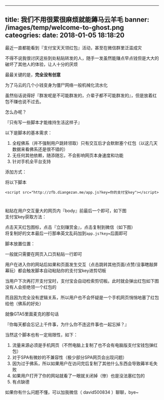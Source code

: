 
---
title: 我们不用很累很麻烦就能薅马云羊毛
banner: /images/temp/welcome-to-ghost.png
cateogries: 
date: 2018-01-05 18:18:20
---
<!--kg-card-begin: markdown--><p>最近一直都能看到『支付宝天天领红包』活动，甚至在微信群里泛滥成灾</p>
<p>不得不说我很讨厌这些到处粘贴转发的人，随手一发虽然能赚点早点钱但是大大的破坏了其他人的体验，让人十分的厌烦</p>
<p>最最关键的是，<strong>完全没有创意</strong></p>
<p>为了马云的几个小钱变身为僵尸网络一般机械化流水化</p>
<p>虽然俗话说得好『群发呢是不可能群发的，介辈子都不可能群发的』，但是放着红包不赚也说不过去。</p>
<p>怎么办呢？</p>
<p>『只有写一些脚本才能维持生活这样子』</p>
<p>以下是脚本的基本需求：</p>
<ol>
<li>全程佛系（并不强制用户跳转领取）只有交互后才会默默塞个红包（以这几天数据来看佛系还是很不错的）</li>
<li>无任何其他依赖，随添随忘，不会影响网页本身速度和功能</li>
<li>针对手机全平台支持</li>
</ol>
<p>添加方式：</p>
<p>将以下脚本</p>
<pre><code>&lt;script src=&quot;http://zfb.diangezan.me/app.js?key=你的支付宝key&quot;&gt;&lt;/script&gt;

</code></pre>
<p>粘贴在用户交互量大的网页内『body』前最后一个即可，如下图<br>
<img src="/images/2018/01/-----2018-01-04---10-59-52.png" alt="" loading="lazy"><br>
支付宝key获取方法：</p>
<p>点击天天红包图标，点击『立刻赚赏金』，点击复制到微信（如下图）<br>
<img src="/images/2018/01/WechatIMG156.jpeg" alt="" loading="lazy"><br>
将复制好的文本最后一行那串英文乱码加到<code>app.js?key=</code>后面即可</p>
<p>脚本放置位置：</p>
<p>一般就只需要在网页入口页粘贴一行即可</p>
<p>用户在进入你的网站后如果和页面发生交互（点击跳转其他页面/点赞/没事瞎敲屏幕玩）都会触发脚本自动粘贴你的支付宝key进剪切板</p>
<p>当用户下次再打开支付宝时，支付宝会自动检索剪切板。此时就会弹出红包如下图<br>
<img src="/images/2018/01/WechatIMG155.jpeg" alt="" loading="lazy"><br>
没有人会拒绝领一个红包的</p>
<p>而且因为完全没有逻辑关系，所以用户也不会怀疑是一个手机网页悄悄地塞了红包给他（佛系的好处）</p>
<p>就像GTA5里面麦克的那句话</p>
<p>『你每天都会忘记上千件事，为什么你不连这件事也一起忘掉？』</p>
<p>当然这个脚本也有一定局限性，如下：</p>
<ol>
<li>流量来源必须是手机网页（不然电脑上复制了也不会有电脑版支付宝钱包弹红包）</li>
<li>对于SPA有微妙的不兼容性（极少部分SPA网页会出现问题）</li>
<li>因为过于佛系，所以如果用户在访问完后复制了其他什么东西会导致薅羊毛失败</li>
<li>如果用户打开了你的网站就看了一眼就关闭掉（惨）也是没法塞红包的</li>
<li>有点缺德</li>
</ol>
<p>如果你有什么问题不懂，可以加我微信（ david500834 ）聊聊，bye~</p>
<p><img src="/images/2018/01/v2-85edf13f8f778c31fdc6766b19823a93_hd.jpg" alt="" loading="lazy"></p>
<!--kg-card-end: markdown-->
    